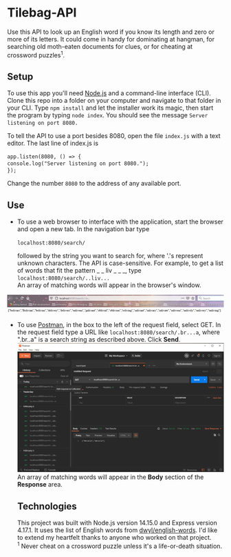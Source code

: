 # Tilebag-API

Use this API to look up an English word if you know its length and zero or more of its letters. It could come in handy for dominating at hangman, for searching old moth-eaten documents for clues, or for cheating at crossword puzzles<sup>1</sup>.

## Setup

To use this app you'll need [Node.js](https://nodejs.org/en/) and a command-line interface (CLI). Clone this repo into a folder on your computer and navigate to that folder in your CLI. Type `npm install` and let the installer work its magic, then start the program by typing `node index`. You should see the message `Server listening on port 8080.`

To tell the API to use a port besides 8080, open the file `index.js` with a text editor. The last line of index.js is

```
app.listen(8080, () => {
console.log("Server listening on port 8080.");
});
```

Change the number `8080` to the address of any available port.

## Use

- To use a web browser to interface with the application, start the browser and open a new tab. In the navigation bar type

  `localhost:8080/search/`

  followed by the string you want to search for, where '.'s represent unknown characters. The API is case-sensitive. For example, to get a list of words that fit the pattern \_ _ liv _ \_ \_, type
  <br>
  `localhost:8080/search/..liv...`
  <br>
  An array of matching words will appear in the browser's window.

![search with a browser](./READMEimages/browser.jpg)

- To use [Postman](https://www.postman.com/), in the box to the left of the request field, select GET. In the request field type a URL like `localhost:8080/search/.br...a`, where ".br..a" is a search string as described above. Click **Send**.
  <br>
  ![search with Postman](./READMEimages/postman.jpg)
  <br>
  An array of matching words will appear in the **Body** section of the **Response** area.

  ## Technologies

  This project was built with Node.js version 14.15.0 and Express version 4.17.1. It uses the list of English words from [dwyl/english-words](https://github.com/dwyl/english-words). I'd like to extend my heartfelt thanks to anyone who worked on that project.
  <br>
  <sup>1</sup> Never cheat on a crossword puzzle unless it's a life-or-death situation.
